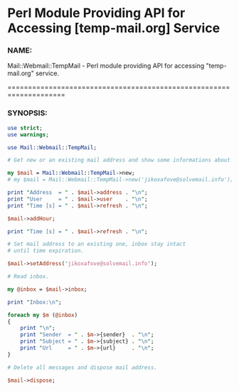Perl Module Providing API for Accessing [temp-mail.org] Service
===============================================================

### NAME:

Mail::Webmail::TempMail - Perl module providing API for accessing
"temp-mail.org" service.

====================================================================

### SYNOPSIS:

~~~Perl
use strict;
use warnings;

use Mail::Webmail::TempMail;

# Get new or an existing mail address and show some informations about it.

my $mail = Mail::Webmail::TempMail->new;
# my $mail = Mail::Webmail::TempMail->new('jikoxafove@solvemail.info');

print "Address  = " . $mail->address . "\n";
print "User     = " . $mail->user    . "\n";
print "Time [s] = " . $mail->refresh . "\n";

$mail->addHour;

print "Time [s] = " . $mail->refresh . "\n";

# Set mail address to an existing one, inbox stay intact
# until time expiration.

$mail->setAddress('jikoxafove@solvemail.info');

# Read inbox.

my @inbox = $mail->inbox;

print "Inbox:\n";

foreach my $m (@inbox)
{
	print "\n";
	print "Sender  = " . $m->{sender}  . "\n";
	print "Subject = " . $m->{subject} . "\n";
	print "Url     = " . $m->{url}     . "\n";
}

# Delete all messages and dispose mail address.

$mail->dispose;
~~~

